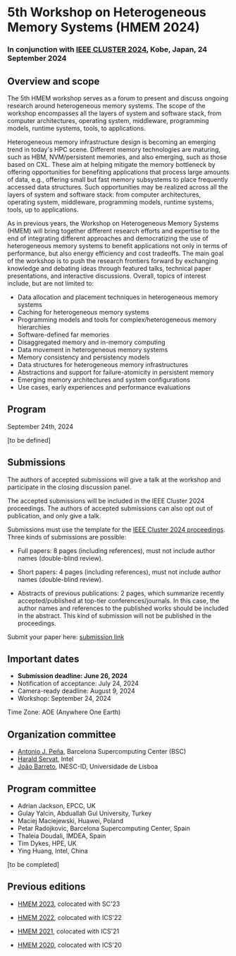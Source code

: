 # 5th Workshop on Heterogeneous Memory Systems (HMEM 2024)

### In conjunction with [IEEE CLUSTER 2024](https://clustercomp.org/2024/), Kobe, Japan, 24 September 2024


## Overview and scope

The 5th HMEM workshop serves as a forum to present and discuss ongoing research around heterogeneous memory systems. The scope of the workshop encompasses all the layers of system and software stack, from computer architectures, operating system, middleware, programming models, runtime systems, tools, to applications.

Heterogeneous memory infrastructure design is becoming an emerging trend in today's HPC scene.
Different memory technologies are maturing, such as HBM, NVM/persistent memories, and also
emerging, such as those based on CXL. These aim at helping mitigate the memory bottleneck by offering
opportunities for benefiting applications that process large amounts of data, e.g., offering small but fast
memory subsystems to place frequently accessed data structures. Such opportunities may be realized
across all the layers of system and software stack: from computer architectures, operating system,
middleware, programming models, runtime systems, tools, up to applications. 

As in previous years, the
Workshop on Heterogeneous Memory Systems (HMEM) will bring together different research efforts and
expertise to the end of integrating different approaches and democratizing the use of heterogeneous
memory systems to benefit applications not only in terms of performance, but also energy efficiency and
cost tradeoffs. The main goal of the workshop is to push the research frontiers forward by exchanging
knowledge and debating ideas through featured talks, technical paper presentations, and interactive
discussions. Overall, topics of interest include, but are not limited to:

- Data allocation and placement techniques in heterogeneous memory systems
- Caching for heterogeneous memory systems
- Programming models and tools for complex/heterogeneous memory hierarchies
- Software-defined far memories
- Disaggregated memory and in-memory computing
- Data movement in heterogeneous memory systems
- Memory consistency and persistency models
- Data structures for heterogeneous memory infrastructures
- Abstractions and support for failure-atomicity in persistent memory
- Emerging memory architectures and system configurations
- Use cases, early experiences and performance evaluations




## Program

September 24th, 2024

[to be defined]





## Submissions

The authors of accepted submissions will give a talk at the workshop and participate in the closing discussion panel. 

The accepted submissions will be included in the IEEE Cluster 2024 proceedings.
The authors of accepted submissions can also opt out of publication, and only give a talk.

Submissions must use the template for the [IEEE Cluster 2024 proceedings](https://clustercomp.org/2024/papers/).
Three kinds of submissions are possible:

- Full papers: 8 pages (including references), must not include author names (double-blind review).

- Short papers: 4 pages (including references), must not include author names (double-blind review).

- Abstracts of previous publications: 2 pages, which summarize recently accepted/published at top-tier conferences/journals. In this case, the author names and references to the published works should be included in the abstract. This kind of submission will not be published in the proceedings.

Submit your paper here: [submission link](https://easychair.org/conferences/?conf=hmem2024)

## Important dates 

- **Submission deadline: June 26, 2024**
- Notification of acceptance: July 24, 2024
- Camera-ready deadline: August 9, 2024
- Workshop: September 24, 2024

Time Zone: AOE (Anywhere One Earth)


## Organization committee
- [Antonio J. Peña](https://www.bsc.es/pena-antonio), Barcelona Supercomputing Center (BSC)
- [Harald Servat](http://www.linkedin.com/in/harald-servat-7b543395), Intel
- [João Barreto](https://www.dpss.inesc-id.pt/~jpbarreto/), INESC-ID, Universidade de Lisboa

## Program committee

- Adrian Jackson, EPCC, UK
- Gulay Yalcin, Abduallah Gul University, Turkey
- Maciej Maciejewski, Huawei, Poland
- Petar Radojkovic, Barcelona Supercomputing Center, Spain
- Thaleia Doudali, IMDEA, Spain
- Tim Dykes, HPE, UK
- Ying Huang, Intel, China

[to be completed]

## Previous editions

- [HMEM 2023](https://hmem-workshop.github.io/hmem2023/), colocated with SC'23

- [HMEM 2022](https://www.bsc.es/news/events/3rd-workshop-heterogeneous-memory-systems-hmem-2022), colocated with ICS'22

- [HMEM 2021](https://research-and-innovation.ec.europa.eu/events/upcoming-events/2nd-workshop-heterogeneous-memory-systems-hmem-2021-2021-06-18-0_en), colocated with ICS'21

- [HMEM 2020](https://research-and-innovation.ec.europa.eu/events/upcoming-events/1st-workshop-heterogeneous-memory-systems-hmem-2020-06-29_en/), colocated with ICS'20

